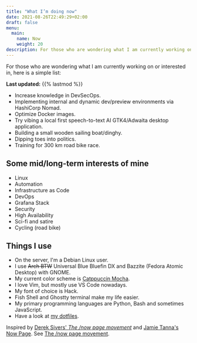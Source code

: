 ```yaml
---
title: "What I’m doing now"
date: 2021-08-26T22:49:29+02:00
draft: false
menu:
  main:
    name: Now
    weight: 20
description: For those who are wondering what I am currently working on or interested in. Here is a simple list.
---
```


For those who are wondering what I am currently working on or interested in, here is a simple list:

**Last updated:** {{% lastmod %}}

- Increase knowledge in DevSecOps.
- Implementing internal and dynamic dev/preview environments via HashiCorp Nomad.
- Optimize Docker images.
- Try vibing a local first speech-to-text AI GTK4/Adwaita desktop application.
- Building a small wooden sailing boat/dinghy.
- Dipping toes into politics.
- Training for 300 km road bike race.

## Some mid/long-term interests of mine

- Linux
- Automation
- Infrastructure as Code
- DevOps
- Grafana Stack
- Security
- High Availability
- Sci-fi and satire
- Cycling (road bike)

## Things I use

- On the server, I'm a Debian Linux user.
- I use ~~Arch BTW~~ Universal Blue Bluefin DX and Bazzite (Fedora Atomic Desktop) with GNOME.
- My current color scheme is [Catppuccin Mocha](https://github.com/catppuccin/catppuccin).
- I love Vim, but mostly use VS Code nowadays.
- My font of choice is Hack.
- Fish Shell and Ghostty terminal make my life easier.
- My primary programming languages are Python, Bash and sometimes JavaScript.
- Have a look at [my dotfiles](https://github.com/flokoe/dotfiles).

Inspired by [Derek Sivers' *The /now page movement*](https://sive.rs/nowff) and [Jamie Tanna's Now Page](https://www.jvt.me/now/).
See [The /now page movement](https://nownownow.com/about).
